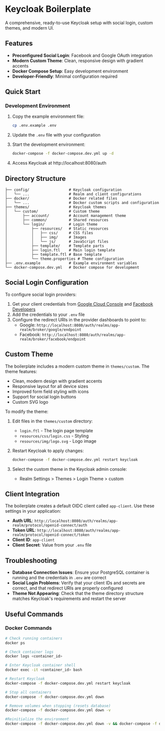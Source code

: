 # Keycloak Boilerplate

A comprehensive, ready-to-use Keycloak setup with social login, custom themes, and modern UI.

## Features

- **Preconfigured Social Login**: Facebook and Google OAuth integration
- **Modern Custom Theme**: Clean, responsive design with gradient accents
- **Docker Compose Setup**: Easy development environment
- **Developer-Friendly**: Minimal configuration required

## Quick Start

### Development Environment

1. Copy the example environment file:
   ```bash
   cp .env.example .env
   ```

2. Update the `.env` file with your configuration

3. Start the development environment:
   ```bash
   docker-compose -f docker-compose.dev.yml up -d
   ```

4. Access Keycloak at http://localhost:8080/auth

## Directory Structure

```
├── config/                  # Keycloak configuration
│   └── ...                  # Realm and client configurations
├── docker/                  # Docker related files
│   └── ...                  # Docker custom scripts and configuration
├── themes/                  # Keycloak themes
│   └── custom/              # Custom theme
│       ├── account/         # Account management theme
│       ├── common/          # Shared resources
│       └── login/           # Login theme
│           ├── resources/   # Static resources
│           │   ├── css/     # CSS files
│           │   ├── img/     # Images
│           │   └── js/      # JavaScript files
│           ├── template/    # Template parts
│           ├── login.ftl    # Main login template
│           ├── template.ftl # Base template
│           └── theme.properties # Theme configuration
├── .env.example             # Example environment variables
└── docker-compose.dev.yml   # Docker compose for development
```

## Social Login Configuration

To configure social login providers:

1. Get your client credentials from [Google Cloud Console](https://console.cloud.google.com/) and [Facebook Developers](https://developers.facebook.com/)
2. Add the credentials to your `.env` file
3. Configure the redirect URIs in the provider dashboards to point to:
   - Google: `http://localhost:8080/auth/realms/app-realm/broker/google/endpoint`
   - Facebook: `http://localhost:8080/auth/realms/app-realm/broker/facebook/endpoint`

## Custom Theme

The boilerplate includes a modern custom theme in `themes/custom`. The theme features:

- Clean, modern design with gradient accents
- Responsive layout for all device sizes
- Improved form field styling with icons
- Support for social login buttons
- Custom SVG logo

To modify the theme:

1. Edit files in the `themes/custom` directory:
   - `login.ftl` - The login page template
   - `resources/css/login.css` - Styling
   - `resources/img/logo.svg` - Logo image

2. Restart Keycloak to apply changes:
   ```bash
   docker-compose -f docker-compose.dev.yml restart keycloak
   ```

3. Select the custom theme in the Keycloak admin console:
   - Realm Settings > Themes > Login Theme > custom

## Client Integration

The boilerplate creates a default OIDC client called `app-client`. Use these settings in your application:

- **Auth URL**: `http://localhost:8080/auth/realms/app-realm/protocol/openid-connect/auth`
- **Token URL**: `http://localhost:8080/auth/realms/app-realm/protocol/openid-connect/token`
- **Client ID**: `app-client`
- **Client Secret**: Value from your `.env` file

## Troubleshooting

- **Database Connection Issues**: Ensure your PostgreSQL container is running and the credentials in `.env` are correct
- **Social Login Problems**: Verify that your client IDs and secrets are correct, and that redirect URIs are properly configured
- **Theme Not Appearing**: Check that the theme directory structure matches Keycloak's requirements and restart the server

## Useful Commands

### Docker Commands

```bash
# Check running containers
docker ps

# Check container logs
docker logs <container_id>

# Enter Keycloak container shell
docker exec -it <container_id> bash

# Restart Keycloak
docker-compose -f docker-compose.dev.yml restart keycloak

# Stop all containers
docker-compose -f docker-compose.dev.yml down

# Remove volumes when stopping (resets database)
docker-compose -f docker-compose.dev.yml down -v

#Reinitialize the environment
docker-compose -f docker-compose.dev.yml down -v && docker-compose -f docker-compose.dev.yml up -d --build
```

